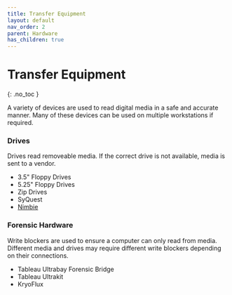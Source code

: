 ```yaml
---
title: Transfer Equipment
layout: default
nav_order: 2
parent: Hardware
has_children: true
---
```


# Transfer Equipment
{: .no_toc }

A variety of devices are used to read digital media in a safe and accurate manner. Many of these devices can be used on multiple workstations if required.

### Drives
Drives read removeable media. If the correct drive is not available, media is sent to a vendor.
* 3.5" Floppy Drives
* 5.25" Floppy Drives
* Zip Drives
* SyQuest
* [Nimbie](nimbie)

### Forensic Hardware
Write blockers are used to ensure a computer can only read from media. Different media and drives may require different write blockers depending on their connections.
* Tableau Ultrabay Forensic Bridge
* Tableau Ultrakit
* KryoFlux